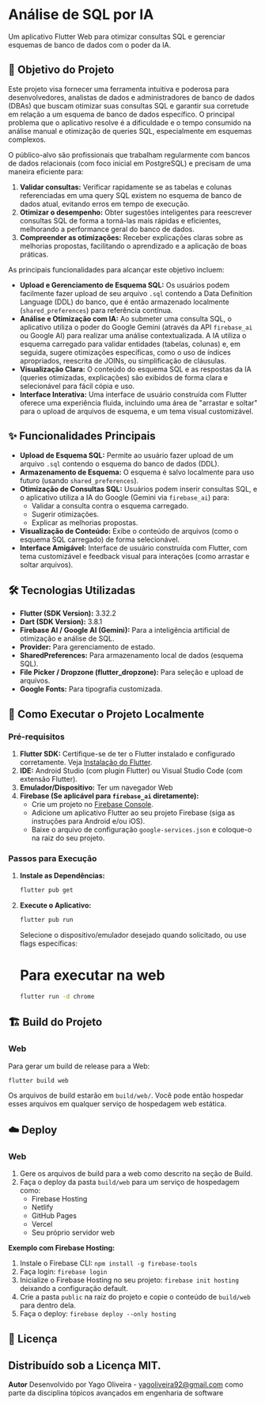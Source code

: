 # Análise de SQL por IA

Um aplicativo Flutter Web para otimizar consultas SQL e gerenciar esquemas de banco de dados com o poder da IA.

## 🎯 Objetivo do Projeto

Este projeto visa fornecer uma ferramenta intuitiva e poderosa para desenvolvedores, analistas de dados e administradores de banco de dados (DBAs) que buscam otimizar suas consultas SQL e garantir sua corretude em relação a um esquema de banco de dados específico. O principal problema que o aplicativo resolve é a dificuldade e o tempo consumido na análise manual e otimização de queries SQL, especialmente em esquemas complexos.

O público-alvo são profissionais que trabalham regularmente com bancos de dados relacionais (com foco inicial em PostgreSQL) e precisam de uma maneira eficiente para:
1.  **Validar consultas:** Verificar rapidamente se as tabelas e colunas referenciadas em uma query SQL existem no esquema de banco de dados atual, evitando erros em tempo de execução.
2.  **Otimizar o desempenho:** Obter sugestões inteligentes para reescrever consultas SQL de forma a torná-las mais rápidas e eficientes, melhorando a performance geral do banco de dados.
3.  **Compreender as otimizações:** Receber explicações claras sobre as melhorias propostas, facilitando o aprendizado e a aplicação de boas práticas.

As principais funcionalidades para alcançar este objetivo incluem:
*   **Upload e Gerenciamento de Esquema SQL:** Os usuários podem facilmente fazer upload de seu arquivo `.sql` contendo a Data Definition Language (DDL) do banco, que é então armazenado localmente (`shared_preferences`) para referência contínua.
*   **Análise e Otimização com IA:** Ao submeter uma consulta SQL, o aplicativo utiliza o poder do Google Gemini (através da API `firebase_ai` ou Google AI) para realizar uma análise contextualizada. A IA utiliza o esquema carregado para validar entidades (tabelas, colunas) e, em seguida, sugere otimizações específicas, como o uso de índices apropriados, reescrita de JOINs, ou simplificação de cláusulas.
*   **Visualização Clara:** O conteúdo do esquema SQL e as respostas da IA (queries otimizadas, explicações) são exibidos de forma clara e selecionável para fácil cópia e uso.
*   **Interface Interativa:** Uma interface de usuário construída com Flutter oferece uma experiência fluida, incluindo uma área de "arrastar e soltar" para o upload de arquivos de esquema, e um tema visual customizável.

## ✨ Funcionalidades Principais

*   **Upload de Esquema SQL:** Permite ao usuário fazer upload de um arquivo `.sql` contendo o esquema do banco de dados (DDL).
*   **Armazenamento de Esquema:** O esquema é salvo localmente para uso futuro (usando `shared_preferences`).
*   **Otimização de Consultas SQL:** Usuários podem inserir consultas SQL, e o aplicativo utiliza a IA do Google (Gemini via `firebase_ai`) para:
    *   Validar a consulta contra o esquema carregado.
    *   Sugerir otimizações.
    *   Explicar as melhorias propostas.
*   **Visualização de Conteúdo:** Exibe o conteúdo de arquivos (como o esquema SQL carregado) de forma selecionável.
*   **Interface Amigável:** Interface de usuário construída com Flutter, com tema customizável e feedback visual para interações (como arrastar e soltar arquivos).

## 🛠️ Tecnologias Utilizadas

*   **Flutter (SDK Version):** 3.32.2
*   **Dart (SDK Version):** 3.8.1
*   **Firebase AI / Google AI (Gemini):** Para a inteligência artificial de otimização e análise de SQL.
*   **Provider:** Para gerenciamento de estado.
*   **SharedPreferences:** Para armazenamento local de dados (esquema SQL).
*   **File Picker / Dropzone (flutter_dropzone):** Para seleção e upload de arquivos.
*   **Google Fonts:** Para tipografia customizada.

## 🚀 Como Executar o Projeto Localmente

### Pré-requisitos

1.  **Flutter SDK:** Certifique-se de ter o Flutter instalado e configurado corretamente. Veja [Instalação do Flutter](https://flutter.dev/docs/get-started/install).
2.  **IDE:** Android Studio (com plugin Flutter) ou Visual Studio Code (com extensão Flutter).
3.  **Emulador/Dispositivo:** Ter um navegador Web
4.  **Firebase (Se aplicável para `firebase_ai` diretamente):**
    *   Crie um projeto no [Firebase Console](https://console.firebase.google.com/).
    *   Adicione um aplicativo Flutter ao seu projeto Firebase (siga as instruções para Android e/ou iOS).
    *   Baixe o arquivo de configuração `google-services.json` e coloque-o na raiz do seu projeto.

### Passos para Execução

1. **Instale as Dependências:**

    ```bash
    flutter pub get
    ```
2. **Execute o Aplicativo:**
    ```bash
    flutter pub run
    ```
   Selecione o dispositivo/emulador desejado quando solicitado, ou use flags específicas:
    # Para executar na web
    ```bash
    flutter run -d chrome
    ```
## 🏗️ Build do Projeto

### Web 

Para gerar um build de release para a Web:
```bash
flutter build web 
```
Os arquivos de build estarão em `build/web/`. Você pode então hospedar esses arquivos em qualquer serviço de hospedagem web estática.

## ☁️ Deploy

### Web

1.  Gere os arquivos de build para a web como descrito na seção de Build.
2.  Faça o deploy da pasta `build/web` para um serviço de hospedagem como:
    *   Firebase Hosting
    *   Netlify
    *   GitHub Pages
    *   Vercel
    *   Seu próprio servidor web

**Exemplo com Firebase Hosting:**
1.  Instale o Firebase CLI: `npm install -g firebase-tools`
2.  Faça login: `firebase login`
3.  Inicialize o Firebase Hosting no seu projeto: `firebase init hosting` deixando a configuração default.
4.  Crie a pasta `public` na raiz do projeto e copie o conteúdo de `build/web` para dentro dela. 
5. Faça o deploy: `firebase deploy --only hosting`

## 📜 Licença

Distribuído sob a Licença MIT.
---

**Autor**
Desenvolvido por Yago Oliveira - yagoliveira92@gmail.com como parte da disciplina tópicos avançados
em engenharia de software